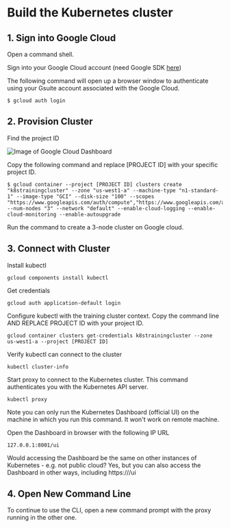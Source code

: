 # Build the Kubernetes cluster

## 1. Sign into Google Cloud

Open a command shell. 

Sign into your Google Cloud account (need Google SDK [here](https://cloud.google.com/sdk/))

The following command will open up a browser window to authenticate using your Gsuite account associated with the Google Cloud.

```
$ gcloud auth login
```

## 2. Provision Cluster

Find the project ID

![Image of Google Cloud Dashboard](http://i.imgur.com/WRXSKt4.png)

Copy the following command and replace [PROJECT ID] with your specific project ID. 

```
$ gcloud container --project [PROJECT ID] clusters create "k8strainingcluster" --zone "us-west1-a" --machine-type "n1-standard-1" --image-type "GCI" --disk-size "100" --scopes "https://www.googleapis.com/auth/compute","https://www.googleapis.com/auth/devstorage.read_only","https://www.googleapis.com/auth/logging.write","https://www.googleapis.com/auth/servicecontrol","https://www.googleapis.com/auth/service.management.readonly","https://www.googleapis.com/auth/trace.append" --num-nodes "3" --network "default" --enable-cloud-logging --enable-cloud-monitoring --enable-autoupgrade
```
Run the command to create a 3-node cluster on Google cloud. 

## 3. Connect with Cluster

Install kubectl

```
gcloud components install kubectl
```

Get credentials

```
gcloud auth application-default login
```

Configure kubectl with the training cluster context. Copy the command line AND REPLACE PROJECT ID with your project ID. 

```
gcloud container clusters get-credentials k8strainingcluster --zone us-west1-a --project [PROJECT ID]
```

Verify kubectl can connect to the cluster

```
kubectl cluster-info
```

Start proxy to connect to the Kubernetes cluster. This command authenticates you with the Kubernetes API server. 

```
kubectl proxy
```
Note you can only run the Kubernetes Dashboard (official UI) on the machine in which you run this command. It won't work on remote machine.  

Open the Dashboard in browser with the following IP URL

```
127.0.0.1:8001/ui
```

Would accessing the Dashboard be the same on other instances of Kubernetes - e.g. not public cloud? Yes, but you can also access the Dashboard in other ways, including https://<IP of master node>/ui

## 4. Open New Command Line

To continue to use the CLI, open a new command prompt with the proxy running in the other one. 
